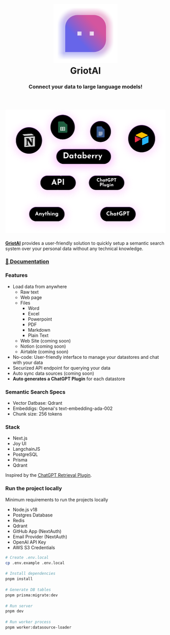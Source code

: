 <h1 align="center" style="font-weight: bold">
  <br>
  <a href="https://griotai.kasetolabs.xyz"><img src="public/databerry-logo-icon.png" alt="WebTorrent" width="200"></a>
  <br>
  GriotAI
  <br>
    <h3 align="center">Connect your data to large language models!</h3>
  <br>
  
</h1>

<!-- <h4 align="center">The no-code platform for semantic search and retrieval of personal or organizational documents.</h4> -->

<h2 align="center">
<img src="public/features.png" alt="WebTorrent" width="700" style="max-width: 100%;">
</h2>

**[GriotAI](https://griotai.kasetolabs.xyz)** provides a user-friendly solution to quickly setup a semantic search system over your personal data without any technical knowledge.

### [📄 Documentation](https://docs.griot.kasetolabs.xyz/)

### Features

- Load data from anywhere
  - Raw text
  - Web page
  - Files
    - Word
    - Excel
    - Powerpoint
    - PDF
    - Markdown
    - Plain Text
  - Web Site (coming soon)
  - Notion (coming soon)
  - Airtable (coming soon)
- No-code: User-friendly interface to manage your datastores and chat with your data
- Securized API endpoint for querying your data
- Auto sync data sources (coming soon)
- **Auto generates a ChatGPT Plugin** for each datastore

### Semantic Search Specs

- Vector Datbase: Qdrant
- Embeddigs: Openai's text-embedding-ada-002
- Chunk size: 256 tokens

### Stack

- Next.js
- Joy UI
- LangchainJS
- PostgreSQL
- Prisma
- Qdrant

Inspired by the [ChatGPT Retrieval Plugin](https://github.com/openai/chatgpt-retrieval-plugin).

### Run the project locally

Minimum requirements to run the projects locally

- Node.js v18
- Postgres Database
- Redis
- Qdrant
- GitHub App (NextAuth)
- Email Provider (NextAuth)
- OpenAI API Key
- AWS S3 Credentials

```bash
# Create .env.local
cp .env.example .env.local

# Install dependencies
pnpm install

# Generate DB tables
pnpm prisma:migrate:dev

# Run server
pnpm dev

# Run worker process
pnpm worker:datasource-loader
```
